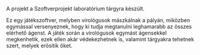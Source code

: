 A projekt a Szoftverprojekt laboratórium tárgyra készült.

Ez egy játékszoftver, melyben virológusok mászkálnak a pályán, miközben egymással versenyeznek, hogy ki tudja megtanulni leghamarabb az összes elérhető ágenst. A játék során a virológusok egymást ágensekkel megkenhetik, ezek ellen akár védekezhetnek is, valamint tárgyakra tehetnek szert, melyek erősítik őket.